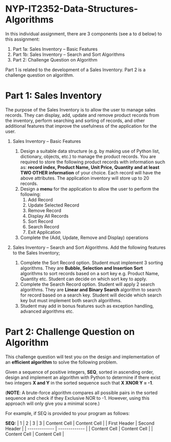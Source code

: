 # NYP-IT2352-Data-Structures-Algorithms

In this individual assignment, there are 3 components (see a to d below) to this assignment:
  1. Part 1a: Sales Inventory – Basic Features
  2. Part 1b: Sales Inventory – Search and Sort Algorithms
  3. Part 2: Challenge Question on Algorithm

Part 1 is related to the development of a Sales Inventory. Part 2 is a challenge question on algorithm.

# Part 1: Sales Inventory

The purpose of the Sales Inventory is to allow the user to manage sales records. They can display, add, update and remove product records from the inventory, perform searching and sorting of records, and other additional features that improve the usefulness of the application for the user.

1. Sales Inventory – Basic Features
    1. Design a suitable data structure (e.g. by making use of Python list, dictionary, objects, etc.) to manage the product records. You are required to store the following product records with information such as: **record index, Product Name, Unit Price, Quantity and at least TWO OTHER information** of your choice. Each record will have the above attributes. The application inventory will store up to 20 records.
    2. Design a **menu** for the application to allow the user to perform the following:
        1. Add Record
        2. Update Selected Record
        3. Remove Record
        4. Display All Records
        5. Sort Record
        6. Search Record
        7. Exit Application
      3. Complete the (Add, Update, Remove and Display) operations
      
2. Sales Inventory – Search and Sort Algorithms. Add the following features to the Sales Inventory;
    1. Complete the Sort Record option. Student must implement 3 sorting algorithms. They are **Bubble, Selection and Insertion Sort** algorithms to sort records based on a sort key e.g. Product Name, Quantity etc. Student can decide on which sort key to apply.
    2. Complete the Search Record option. Student will apply 2 search algorithms. They are **Linear and Binary Search** algorithm to search for record based on a search key. Student will decide which search key but must implement both search algorithms.
    3. Student may add in bonus features such as exception handling, advanced algorithms etc.

# Part 2: Challenge Question on Algorithm

This challenge question will test you on the design and implementation of an **efficient algorithm** to solve the following problem.

Given a sequence of positive integers, **SEQ**, sorted in ascending order, design and implement an algorithm with Python to determine if there exist two integers **X and Y** in the sorted sequence such that **X XNOR Y = -1**.

(**NOTE**: A brute-force algorithm compares all possible pairs in the sorted sequence and check if they Exclusive NOR to -1. However, using this approach will only give you a minimal score.)

For example, if SEQ is provided to your program as follows:

**SEQ:**
| 1  | 2  | 3  | 3  | Content Cell  | Content Cell  |
| First Header  | Second Header |
| ------------- | ------------- |
| Content Cell  | Content Cell  |
| Content Cell  | Content Cell  |
